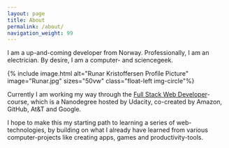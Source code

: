 ```yaml
---
layout: page
title: About
permalink: /about/
navigation_weight: 99
---
```


I am a up-and-coming developer from Norway. Professionally, I am an electrician. By desire, I am a computer- and sciencegeek.


<div class="center">{% include image.html alt="Runar Kristoffersen Profile Picture" image="Runar.jpg" sizes="50vw" class="float-left img-circle"%}</div>

Currently I am working my way through the [Full Stack Web Developer](https://www.udacity.com/course/full-stack-web-developer-nanodegree--nd004)-course, which is a Nanodegree hosted by Udacity, co-created by Amazon, GitHub, At&T and Google.

I hope to make this my starting path to learning a series of web-technologies, by building on what I already have learned from various computer-projects like creating apps, games and productivity-tools.
